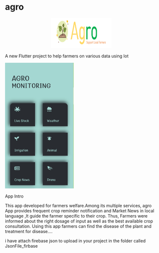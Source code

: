 # agro
<div style="text-align:center">
<img src="https://github.com/nithin-dot/agri-automation/blob/master/images/logo.png" width="200" height="100">
</div>


A new Flutter project to help farmers on various data using Iot

<img src="https://github.com/nithin-dot/agri-automation/blob/master/screen-shot/Dashbord.jpg" width="45%"></img>

App Intro

This app developed for farmers welfare.Among its multiple services, agro App provides frequent crop reminder notification and Market News in local language ,It guide the farmer specific to their crop. Thus, Farmers were informed about the right dosage of input as well as the best available crop consultation. Using this app farmers can find the disease of the plant and treatment for disease....

i have attach firebase json to upload in your project in the folder called JsonFile_firbase




